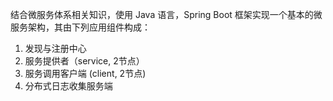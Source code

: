 结合微服务体系相关知识，使用 Java 语言，Spring Boot 框架实现一个基本的微服务架构，其由下列应用组件构成：

1. 发现与注册中心
2. 服务提供者（service, 2节点）
3. 服务调用客户端 (client, 2节点)
4. 分布式日志收集服务端

